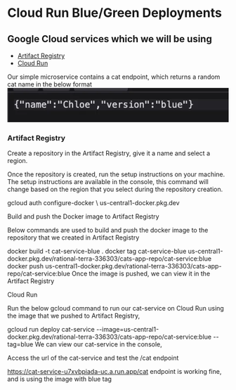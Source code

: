 # Cloud Run Blue/Green Deployments

## Google Cloud services which we will be using

- [Artifact Registry](https://cloud.google.com/artifact-registry)
- [Cloud Run](https://cloud.google.com/run)


Our simple microservice contains a cat endpoint, which returns a random cat name in the below format
![cats](cats.png)

### Artifact Registry

Create a repository in the Artifact Registry, give it a name and select a region.


Once the repository is created, run the setup instructions on your machine. The setup instructions are available in the console, this command will change based on the region that you select during the repository creation.

gcloud auth configure-docker \ us-central1-docker.pkg.dev


Build and push the Docker image to Artifact Registry

Below commands are used to build and push the docker image to the repository that we created in Artifact Registry

docker build -t cat-service-blue .
docker tag cat-service-blue us-central1-docker.pkg.dev/rational-terra-336303/cats-app-repo/cat-service:blue
docker push us-central1-docker.pkg.dev/rational-terra-336303/cats-app-repo/cat-service:blue
Once the image is pushed, we can view it in the Artifact Registry


Cloud Run

Run the below gcloud command to run our cat-service on Cloud Run using the image that we pushed to Artifact Registry,

gcloud run deploy cat-service --image=us-central1-docker.pkg.dev/rational-terra-336303/cats-app-repo/cat-service:blue --tag=blue
We can view our cat-service in the console,


Access the url of the cat-service and test the /cat endpoint


https://cat-service-u7xvbpiada-uc.a.run.app/cat endpoint is working fine, and is using the image with blue tag

